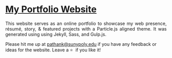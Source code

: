 # <a href="https://people.umass.edu/Pathan Khaja Vali" target="_blank">My Portfolio Website</a>


 <p align="justify">This website serves as an online portfolio to showcase my web presence, résumé, story, & featured projects with a Particle.js aligned theme. It was generated using using Jekyll, Sass, and Gulp.js.</p>


Please hit me up at pathank@sunypoly.edu if you have any feedback or ideas for the website. Leave a :star: &nbsp;if you like it!
